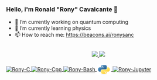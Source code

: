 ### Hello, i'm Ronald "Rony" Cavalcante 👋

- 🔭 I’m currently working on quantum computing
- 🌱 I’m currently learning physics
- 📫 How to reach me: https://beacons.ai/ronysanc

##

<div align="center">
  <a href="https://beacons.ai/ronysanc">
  <img height="150em" src="https://github-readme-stats.vercel.app/api?username=ronysanc&show_icons=true&theme=dark&include_all_commits=true&count_private=true"/>
  <img height="150em" src="https://github-readme-stats.vercel.app/api/top-langs/?username=ronysanc&layout=compact&langs_count=7&theme=dark"/>
</div>
<div style="display: inline_block"><br>
  <img align="center" alt="Rony-C" height="30" width="40" src="https://cdn.jsdelivr.net/gh/devicons/devicon/icons/c/c-original.svg">
  <img align="center" alt="Rony-Cpp" height="30" width="40" src="https://cdn.jsdelivr.net/gh/devicons/devicon/icons/cplusplus/cplusplus-original.svg">
  <img align="center" alt="Rony-Bash" height="30" width="40" src="https://cdn.jsdelivr.net/gh/devicons/devicon/icons/bash/bash-original.svg">
  <img align="center" alt="Rony-Python" height="30" width="40" src="https://raw.githubusercontent.com/devicons/devicon/master/icons/python/python-original.svg">
  <img align="center" alt="Rony-Jupyter" height="30" width="40" src="https://cdn.jsdelivr.net/gh/devicons/devicon/icons/jupyter/jupyter-original-wordmark.svg">
  
##

